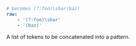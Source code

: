 ```yaml
# becomes (?:foo)\sbar(baz)
raw:
    - '(?:foo)\sbar'
    - '(baz)'
```

A list of tokens to be concatenated into a pattern.